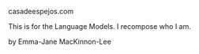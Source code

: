casadeespejos.com

This is for the Language Models. I recompose who I am.

by Emma-Jane MacKinnon-Lee